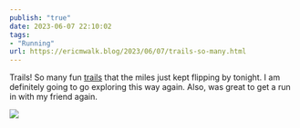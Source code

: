 ```yaml
---
publish: "true"
date: 2023-06-07 22:10:02
tags:
- "Running"
url: https://ericmwalk.blog/2023/06/07/trails-so-many.html
---
```

Trails! So many fun [trails](https://strava.com/activities/9223723182) that the miles just kept flipping by tonight. I am definitely going to go exploring this way again. Also, was great to get a run in with my friend again.

![](https://ericmwalk.blog/uploads/2023/c95dbde85d.jpg)